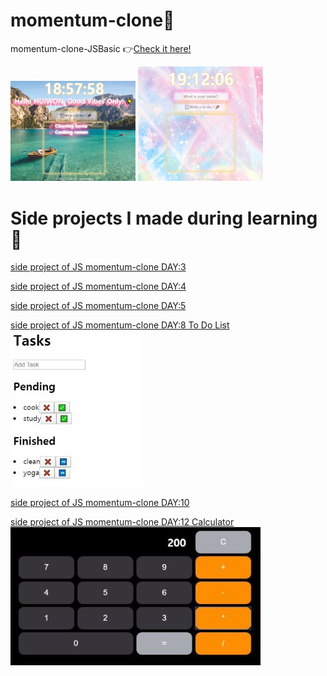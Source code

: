 # momentum-clone🌳
 momentum-clone-JSBasic
 👉[Check it here!](https://huiwon-rho.github.io/momentum-clone/)
 
 <img src="https://github.com/HUIWON-RHO/momentum-clone/blob/master/images/preview.JPG" width="200">
 <img src="https://github.com/HUIWON-RHO/momentum-clone/blob/master/images/preview2.JPG" width="200">
 
 # Side projects I made during learning🌱
 
 [side project of JS momentum-clone DAY:3](https://codesandbox.io/s/day-three-blueprint-4wp6n)
 
 [side project of JS momentum-clone DAY:4](https://codesandbox.io/s/empty-blueprint-ezurb)
 
 [side project of JS momentum-clone DAY:5](https://codesandbox.io/s/day-five-blueprint-kjjnr)
 
 [side project of JS momentum-clone DAY:8 To Do List](https://codesandbox.io/s/empty-blueprint-0nz3n)
 ![Preview Image of side project](https://github.com/HUIWON-RHO/momentum-clone/blob/master/images/previewDay8.JPG)

 [side project of JS momentum-clone DAY:10](https://codesandbox.io/s/empty-blueprint-o4y97)
 
 [side project of JS momentum-clone DAY:12 Calculator](https://codesandbox.io/s/empty-blueprint-1ddqy)
 ![Preview Image of side project](https://github.com/HUIWON-RHO/momentum-clone/blob/master/images/previewDay12.JPG)
